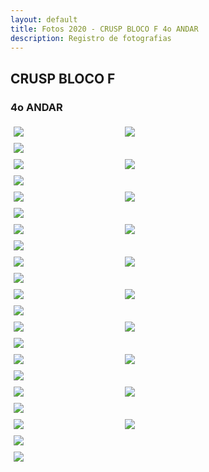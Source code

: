 ```yaml
---
layout: default
title: Fotos 2020 - CRUSP BLOCO F 4o ANDAR
description: Registro de fotografias
---
```


<!-- 
Em href="" colocar dentro das aspas o link 
do arquivo seja no drive ou no próprio github
LEMBRE-SE SEMPRE DE TORNÁ-LO PÚBLICO
-->

## CRUSP BLOCO F
### 4o ANDAR

<div class = "row">
	<div class = "column" style="width:100%"><img src="./andar4/1.jpg"></div>
	<div class = "column" style="width:100%"><img src="./andar4/2.jpg"></div>
	<div class = "column" style="width:100%"><img src="./andar4/3.jpg"></div>
</div>
<div class = "row">
	<div class = "column" style="width:100%"><img src="./andar4/4.jpg"></div>
	<div class = "column" style="width:100%"><img src="./andar4/5.jpg"></div>
	<div class = "column" style="width:100%"><img src="./andar4/6.jpg"></div>
</div>
<div class = "row">
	<div class = "column" style="width:100%"><img src="./andar4/7.jpg"></div>
	<div class = "column" style="width:100%"><img src="./andar4/8.jpg"></div>
	<div class = "column" style="width:100%"><img src="./andar4/9.jpg"></div>
</div>
<div class = "row">
	<div class = "column" style="width:100%"><img src="./andar4/10.jpg"></div>
	<div class = "column" style="width:100%"><img src="./andar4/11.jpg"></div>
	<div class = "column" style="width:100%"><img src="./andar4/12.jpg"></div>
</div>
<div class = "row">
	<div class = "column" style="width:100%"><img src="./andar4/13.jpg"></div>
	<div class = "column" style="width:100%"><img src="./andar4/14.jpg"></div>
	<div class = "column" style="width:100%"><img src="./andar4/15.jpg"></div>
</div>
<div class = "row">
	<div class = "column" style="width:100%"><img src="./andar4/16.jpg"></div>
	<div class = "column" style="width:100%"><img src="./andar4/17.jpg"></div>
	<div class = "column" style="width:100%"><img src="./andar4/18.jpg"></div>
</div>
<div class = "row">
	<div class = "column" style="width:100%"><img src="./andar4/19.jpg"></div>
	<div class = "column" style="width:100%"><img src="./andar4/20.jpg"></div>
	<div class = "column" style="width:100%"><img src="./andar4/21.jpg"></div>
</div>
<div class = "row">
	<div class = "column" style="width:100%"><img src="./andar4/22.jpg"></div>
	<div class = "column" style="width:100%"><img src="./andar4/23.jpg"></div>
	<div class = "column" style="width:100%"><img src="./andar4/24.jpg"></div>
</div>
<div class = "row">
	<div class = "column" style="width:100%"><img src="./andar4/25.jpg"></div>
	<div class = "column" style="width:100%"><img src="./andar4/26.jpg"></div>
	<div class = "column" style="width:100%"><img src="./andar4/27.jpg"></div>
</div>
<div class = "row">
	<div class = "column" style="width:100%"><img src="./andar4/28.jpg"></div>
	<div class = "column" style="width:100%"><img src="./andar4/29.jpg"></div>
	<div class = "column" style="width:100%"><img src="./andar4/30.jpg"></div>
</div>
<div class = "row">
	<div class = "column" style="width:100%"><img src="./andar4/31.jpg"></div>
</div>

<style>
 /* Three image containers (use 25% for four, and 50% for two, etc) */
.column {
  float: left;
  width: 33.33% !important;
  padding: 5px;
}

/* Clear floats after image containers */
.row::after {
  content: "";
  clear: both;
  display: table;
} 
</style>